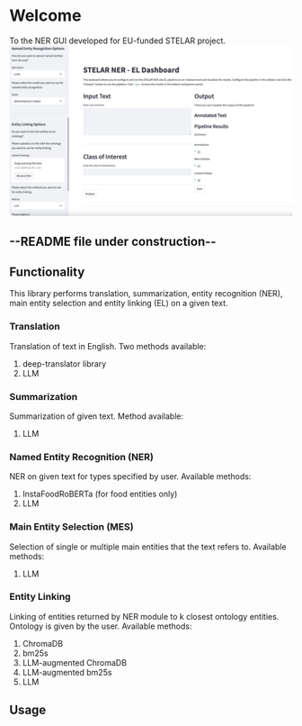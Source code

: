 # Welcome

To the NER GUI developed for EU-funded STELAR project.
![Screenshot of a comment on a GitHub issue showing an image, added in the Markdown, of an Octocat smiling and raising a tentacle.](dashboard.png)

## --README file under construction--

## Functionality

This library performs translation, summarization, entity recognition (NER), main entity selection and entity linking (EL) on a given text.

### Translation

Translation of text in English. Two methods available:
1. deep-translator library
2. LLM

### Summarization

Summarization of given text. Method available:
1. LLM

### Named Entity Recognition (NER)

NER on given text for types specified by user. Available methods:
1. InstaFoodRoBERTa (for food entities only)
2. LLM

### Main Entity Selection (MES)

Selection of single or multiple main entities that the text refers to. Available methods:
1. LLM

### Entity Linking

Linking of entities returned by NER module to k closest ontology entities. Ontology is given by the user. Available methods:
1. ChromaDB
2. bm25s
3. LLM-augmented ChromaDB
4. LLM-augmented bm25s
5. LLM

## Usage

